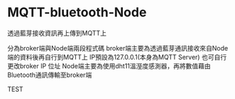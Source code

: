 # MQTT-bluetooth-Node
透過藍芽接收資訊再上傳到MQTT上



分為broker端與Node端兩段程式碼
broker端主要為透過藍芽通訊接收來自Node端的資料後再自行到MQTT上 IP預設為127.0.0.1(本身為MQTT Server) 也可自行更改broker IP 位址
Node端主要為使用dht11溫溼度感測器，再將數值藉由Bluetooth通訊傳輸至broker端

TEST
